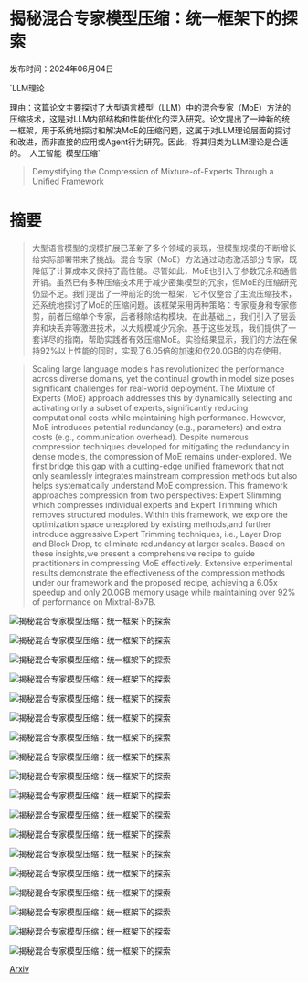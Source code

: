 # 揭秘混合专家模型压缩：统一框架下的探索

发布时间：2024年06月04日

`LLM理论

理由：这篇论文主要探讨了大型语言模型（LLM）中的混合专家（MoE）方法的压缩技术，这是对LLM内部结构和性能优化的深入研究。论文提出了一种新的统一框架，用于系统地探讨和解决MoE的压缩问题，这属于对LLM理论层面的探讨和改进，而非直接的应用或Agent行为研究。因此，将其归类为LLM理论是合适的。` `人工智能` `模型压缩`

> Demystifying the Compression of Mixture-of-Experts Through a Unified Framework

# 摘要

> 大型语言模型的规模扩展已革新了多个领域的表现，但模型规模的不断增长给实际部署带来了挑战。混合专家（MoE）方法通过动态激活部分专家，既降低了计算成本又保持了高性能。尽管如此，MoE也引入了参数冗余和通信开销。虽然已有多种压缩技术用于减少密集模型的冗余，但MoE的压缩研究仍显不足。我们提出了一种前沿的统一框架，它不仅整合了主流压缩技术，还系统地探讨了MoE的压缩问题。该框架采用两种策略：专家瘦身和专家修剪，前者压缩单个专家，后者移除结构模块。在此基础上，我们引入了层丢弃和块丢弃等激进技术，以大规模减少冗余。基于这些发现，我们提供了一套详尽的指南，帮助实践者有效压缩MoE。实验结果显示，我们的方法在保持92%以上性能的同时，实现了6.05倍的加速和仅20.0GB的内存使用。

> Scaling large language models has revolutionized the performance across diverse domains, yet the continual growth in model size poses significant challenges for real-world deployment. The Mixture of Experts (MoE) approach addresses this by dynamically selecting and activating only a subset of experts, significantly reducing computational costs while maintaining high performance. However, MoE introduces potential redundancy (e.g., parameters) and extra costs (e.g., communication overhead). Despite numerous compression techniques developed for mitigating the redundancy in dense models, the compression of MoE remains under-explored. We first bridge this gap with a cutting-edge unified framework that not only seamlessly integrates mainstream compression methods but also helps systematically understand MoE compression. This framework approaches compression from two perspectives: Expert Slimming which compresses individual experts and Expert Trimming which removes structured modules. Within this framework, we explore the optimization space unexplored by existing methods,and further introduce aggressive Expert Trimming techniques, i.e., Layer Drop and Block Drop, to eliminate redundancy at larger scales. Based on these insights,we present a comprehensive recipe to guide practitioners in compressing MoE effectively. Extensive experimental results demonstrate the effectiveness of the compression methods under our framework and the proposed recipe, achieving a 6.05x speedup and only 20.0GB memory usage while maintaining over 92% of performance on Mixtral-8x7B.

![揭秘混合专家模型压缩：统一框架下的探索](../../../paper_images/2406.02500/x1.png)

![揭秘混合专家模型压缩：统一框架下的探索](../../../paper_images/2406.02500/x2.png)

![揭秘混合专家模型压缩：统一框架下的探索](../../../paper_images/2406.02500/x3.png)

![揭秘混合专家模型压缩：统一框架下的探索](../../../paper_images/2406.02500/x4.png)

![揭秘混合专家模型压缩：统一框架下的探索](../../../paper_images/2406.02500/x5.png)

![揭秘混合专家模型压缩：统一框架下的探索](../../../paper_images/2406.02500/x6.png)

![揭秘混合专家模型压缩：统一框架下的探索](../../../paper_images/2406.02500/x7.png)

![揭秘混合专家模型压缩：统一框架下的探索](../../../paper_images/2406.02500/x8.png)

![揭秘混合专家模型压缩：统一框架下的探索](../../../paper_images/2406.02500/x9.png)

![揭秘混合专家模型压缩：统一框架下的探索](../../../paper_images/2406.02500/x10.png)

![揭秘混合专家模型压缩：统一框架下的探索](../../../paper_images/2406.02500/x11.png)

![揭秘混合专家模型压缩：统一框架下的探索](../../../paper_images/2406.02500/x12.png)

![揭秘混合专家模型压缩：统一框架下的探索](../../../paper_images/2406.02500/x13.png)

![揭秘混合专家模型压缩：统一框架下的探索](../../../paper_images/2406.02500/x14.png)

![揭秘混合专家模型压缩：统一框架下的探索](../../../paper_images/2406.02500/x15.png)

![揭秘混合专家模型压缩：统一框架下的探索](../../../paper_images/2406.02500/x16.png)

![揭秘混合专家模型压缩：统一框架下的探索](../../../paper_images/2406.02500/x17.png)

![揭秘混合专家模型压缩：统一框架下的探索](../../../paper_images/2406.02500/x18.png)

[Arxiv](https://arxiv.org/abs/2406.02500)